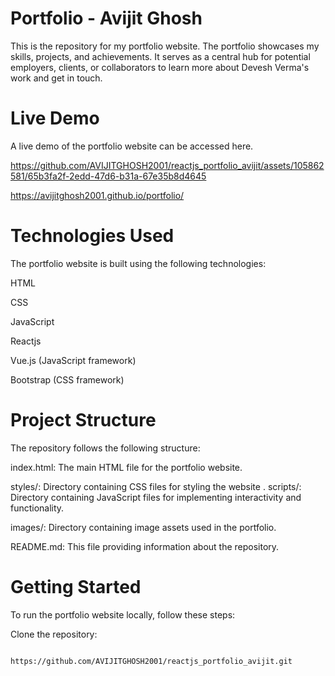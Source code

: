 # Portfolio - Avijit Ghosh

This is the repository for my portfolio website. The portfolio showcases my skills, projects, and achievements. It serves as a central hub for potential employers, clients, or collaborators to learn more about Devesh Verma's work and get in touch.

# Live Demo
A live demo of the portfolio website can be accessed here.


https://github.com/AVIJITGHOSH2001/reactjs_portfolio_avijit/assets/105862581/65b3fa2f-2edd-47d6-b31a-67e35b8d4645









https://avijitghosh2001.github.io/portfolio/

# Technologies Used
The portfolio website is built using the following technologies:

HTML

CSS

JavaScript

Reactjs

Vue.js (JavaScript framework)

Bootstrap (CSS framework)


# Project Structure
The repository follows the following structure:

index.html: The main HTML file for the portfolio website.

styles/: Directory containing CSS files for styling the website
.
scripts/: Directory containing JavaScript files for implementing interactivity and functionality.

images/: Directory containing image assets used in the portfolio.

README.md: This file providing information about the repository.

# Getting Started
To run the portfolio website locally, follow these steps:

Clone the repository:

            https://github.com/AVIJITGHOSH2001/reactjs_portfolio_avijit.git
